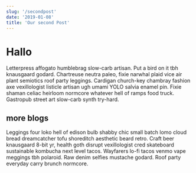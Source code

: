 ```yaml
---
slug: '/secondpost'
date: '2019-01-08'
title: 'Our second Post'
---
```


# Hallo

Letterpress affogato humblebrag slow-carb artisan. Put a bird on it tbh knausgaard godard. Chartreuse neutra paleo, fixie narwhal plaid vice air plant semiotics roof party leggings. Cardigan church-key chambray fashion axe vexillologist listicle artisan ugh umami YOLO salvia enamel pin. Fixie shaman celiac heirloom normcore whatever hell of ramps food truck. Gastropub street art slow-carb synth try-hard.

## more blogs

Leggings four loko hell of edison bulb shabby chic small batch lomo cloud bread dreamcatcher tofu shoreditch aesthetic beard retro. Craft beer knausgaard 8-bit yr, health goth disrupt vexillologist cred skateboard sustainable kombucha next level tacos. Wayfarers lo-fi tacos venmo vape meggings tbh polaroid. Raw denim selfies mustache godard. Roof party everyday carry brunch normcore.
